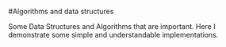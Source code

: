 #Algorithms and data structures

Some Data Structures and Algorithms that are important. Here I demonstrate some simple and understandable implementations.

